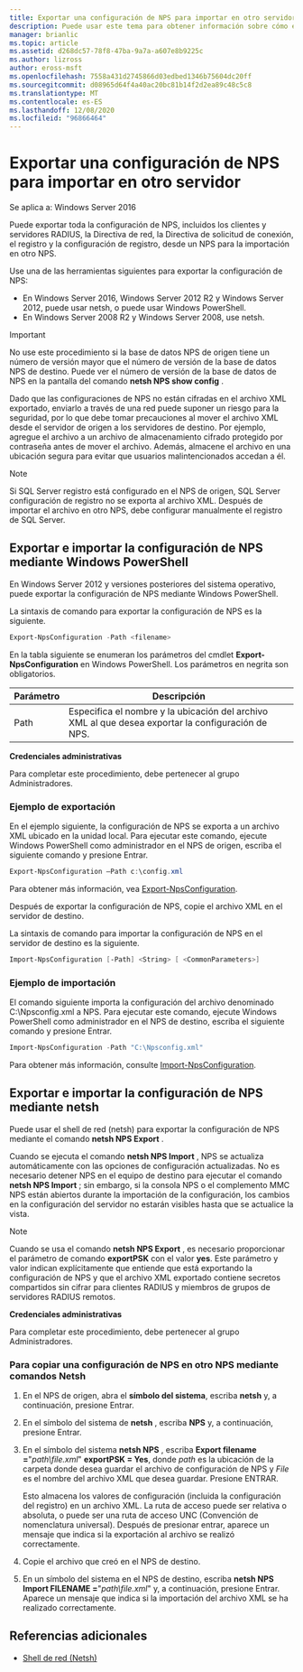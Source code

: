 ```yaml
---
title: Exportar una configuración de NPS para importar en otro servidor
description: Puede usar este tema para obtener información sobre cómo exportar una configuración del servidor de directivas de redes en Windows Server 2016.
manager: brianlic
ms.topic: article
ms.assetid: d268dc57-78f8-47ba-9a7a-a607e8b9225c
ms.author: lizross
author: eross-msft
ms.openlocfilehash: 7558a431d2745866d03edbed1346b75604dc20ff
ms.sourcegitcommit: d08965d64f4a40ac20bc81b14f2d2ea89c48c5c8
ms.translationtype: MT
ms.contentlocale: es-ES
ms.lasthandoff: 12/08/2020
ms.locfileid: "96866464"
---
```

# <a name="export-an-nps-configuration-for-import-on-another-server"></a>Exportar una configuración de NPS para importar en otro servidor

Se aplica a: Windows Server 2016

Puede exportar toda la configuración de NPS, incluidos los clientes y servidores RADIUS, la Directiva de red, la Directiva de solicitud de conexión, el registro y la configuración de registro, desde un NPS para la importación en otro NPS.

Use una de las herramientas siguientes para exportar la configuración de NPS:

- En Windows Server 2016, Windows Server 2012 R2 y Windows Server 2012, puede usar netsh, o puede usar Windows PowerShell.
- En Windows Server 2008 R2 y Windows Server 2008, use netsh.

> [!IMPORTANT]
> No use este procedimiento si la base de datos NPS de origen tiene un número de versión mayor que el número de versión de la base de datos NPS de destino. Puede ver el número de versión de la base de datos de NPS en la pantalla del comando **netsh NPS show config** .

Dado que las configuraciones de NPS no están cifradas en el archivo XML exportado, enviarlo a través de una red puede suponer un riesgo para la seguridad, por lo que debe tomar precauciones al mover el archivo XML desde el servidor de origen a los servidores de destino. Por ejemplo, agregue el archivo a un archivo de almacenamiento cifrado protegido por contraseña antes de mover el archivo. Además, almacene el archivo en una ubicación segura para evitar que usuarios malintencionados accedan a él.

> [!NOTE]
> Si SQL Server registro está configurado en el NPS de origen, SQL Server configuración de registro no se exporta al archivo XML. Después de importar el archivo en otro NPS, debe configurar manualmente el registro de SQL Server.

## <a name="export-and-import-the-nps-configuration-by-using-windows-powershell"></a>Exportar e importar la configuración de NPS mediante Windows PowerShell

En Windows Server 2012 y versiones posteriores del sistema operativo, puede exportar la configuración de NPS mediante Windows PowerShell.

La sintaxis de comando para exportar la configuración de NPS es la siguiente.

```powershell
Export-NpsConfiguration -Path <filename>
```

En la tabla siguiente se enumeran los parámetros del cmdlet **Export-NpsConfiguration** en Windows PowerShell. Los parámetros en negrita son obligatorios.

|Parámetro|Descripción|
|---------|-----------|
|Path|Especifica el nombre y la ubicación del archivo XML al que desea exportar la configuración de NPS.|

**Credenciales administrativas**

Para completar este procedimiento, debe pertenecer al grupo Administradores.

### <a name="export-example"></a>Ejemplo de exportación

En el ejemplo siguiente, la configuración de NPS se exporta a un archivo XML ubicado en la unidad local. Para ejecutar este comando, ejecute Windows PowerShell como administrador en el NPS de origen, escriba el siguiente comando y presione Entrar.

```powershell
Export-NpsConfiguration –Path c:\config.xml
```

Para obtener más información, vea [Export-NpsConfiguration](/powershell/module/nps/export-npsconfiguration).

Después de exportar la configuración de NPS, copie el archivo XML en el servidor de destino.

La sintaxis de comando para importar la configuración de NPS en el servidor de destino es la siguiente.

```powershell
Import-NpsConfiguration [-Path] <String> [ <CommonParameters>]
```

### <a name="import-example"></a>Ejemplo de importación

El comando siguiente importa la configuración del archivo denominado C:\Npsconfig.xml a NPS. Para ejecutar este comando, ejecute Windows PowerShell como administrador en el NPS de destino, escriba el siguiente comando y presione Entrar.

```powershell
Import-NpsConfiguration -Path "C:\Npsconfig.xml"
```

Para obtener más información, consulte [Import-NpsConfiguration](/powershell/module/nps/import-npsconfiguration).

## <a name="export-and-import-the-nps-configuration-by-using-netsh"></a>Exportar e importar la configuración de NPS mediante netsh

Puede usar el shell de red (netsh) para exportar la configuración de NPS mediante el comando **netsh NPS Export** .

Cuando se ejecuta el comando **netsh NPS Import** , NPS se actualiza automáticamente con las opciones de configuración actualizadas. No es necesario detener NPS en el equipo de destino para ejecutar el comando **netsh NPS Import** ; sin embargo, si la consola NPS o el complemento MMC NPS están abiertos durante la importación de la configuración, los cambios en la configuración del servidor no estarán visibles hasta que se actualice la vista.

> [!NOTE]
> Cuando se usa el comando **netsh NPS Export** , es necesario proporcionar el parámetro de comando **exportPSK** con el valor **yes**. Este parámetro y valor indican explícitamente que entiende que está exportando la configuración de NPS y que el archivo XML exportado contiene secretos compartidos sin cifrar para clientes RADIUS y miembros de grupos de servidores RADIUS remotos.

**Credenciales administrativas**

Para completar este procedimiento, debe pertenecer al grupo Administradores.

### <a name="to-copy-an-nps-configuration-to-another-nps-using-netsh-commands"></a>Para copiar una configuración de NPS en otro NPS mediante comandos Netsh

1. En el NPS de origen, abra el **símbolo del sistema**, escriba **netsh** y, a continuación, presione Entrar.

2. En el símbolo del sistema de **netsh** , escriba **NPS** y, a continuación, presione Entrar.

3. En el símbolo del sistema **netsh NPS** , escriba **Export filename =**"*path\file.xml*" **exportPSK = Yes**, donde *path* es la ubicación de la carpeta donde desea guardar el archivo de configuración de NPS y *File* es el nombre del archivo XML que desea guardar. Presione ENTRAR.

    Esto almacena los valores de configuración (incluida la configuración del registro) en un archivo XML. La ruta de acceso puede ser relativa o absoluta, o puede ser una ruta de acceso UNC (Convención de nomenclatura universal). Después de presionar entrar, aparece un mensaje que indica si la exportación al archivo se realizó correctamente.

4. Copie el archivo que creó en el NPS de destino.

5. En un símbolo del sistema en el NPS de destino, escriba **netsh NPS Import FILENAME =**"*path\file.xml*" y, a continuación, presione Entrar. Aparece un mensaje que indica si la importación del archivo XML se ha realizado correctamente.

## <a name="additional-references"></a>Referencias adicionales

- [Shell de red (Netsh)](../netsh/netsh.md)
